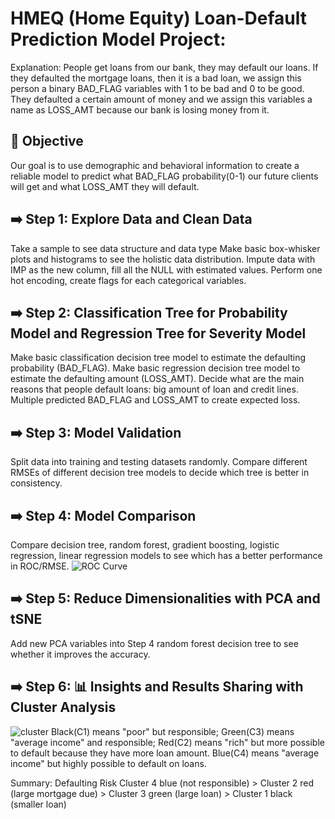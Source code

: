 # HMEQ (Home Equity) Loan-Default Prediction Model Project:
Explanation: People get loans from our bank, they may default our loans. If they defaulted the mortgage loans, then it is a bad loan, we assign this person a binary BAD_FLAG variables with 1 to be bad and 0 to be good. They defaulted a certain amount of money and we assign this variables a name as LOSS_AMT because our bank is losing money from it.


## 🧠 Objective
Our goal is to use demographic and behavioral information to create a reliable model to predict what BAD_FLAG probability(0-1) our future clients will get and what LOSS_AMT they will default.


## ➡️ Step 1: Explore Data and Clean Data
Take a sample to see data structure and data type
Make basic box-whisker plots and histograms to see the holistic data distribution.
Impute data with IMP as the new column, fill all the NULL with estimated values.
Perform one hot encoding, create flags for each categorical variables.

## ➡️ Step 2: Classification Tree for Probability Model and Regression Tree for Severity Model
Make basic classification decision tree model to estimate the defaulting probability (BAD_FLAG).
Make basic regression decision tree model to estimate the defaulting amount (LOSS_AMT).
Decide what are the main reasons that people default loans: big amount of loan and credit lines. 
Multiple predicted BAD_FLAG and LOSS_AMT to create expected loss.

## ➡️ Step 3: Model Validation
Split data into training and testing datasets randomly. 
Compare different RMSEs of different decision tree models to decide which tree is better in consistency.

## ➡️ Step 4: Model Comparison
Compare decision tree, random forest, gradient boosting, logistic regression, linear regression models to see which has a better performance in ROC/RMSE.
![ROC Curve](images/roc_curve.png)

## ➡️ Step 5: Reduce Dimensionalities with PCA and tSNE
Add new PCA variables into Step 4 random forest decision tree to see whether it improves the accuracy.

## ➡️ Step 6: 📊 Insights and Results Sharing with Cluster Analysis
![cluster](images/cluster.png)
Black(C1) means "poor" but responsible;
Green(C3) means "average income" and responsible;
Red(C2) means "rich" but more possible to default because they have more loan amount.
Blue(C4) means "average income" but highly possible to default on loans.

Summary: Defaulting Risk
Cluster 4 blue (not responsible) > Cluster 2 red (large mortgage due) > Cluster 3 green (large loan) > Cluster 1 black (smaller loan)

